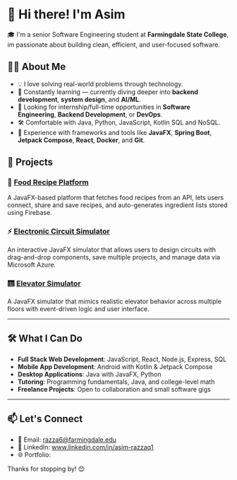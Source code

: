 # 👋 Hi there! I'm Asim

🎓 I'm a senior Software Engineering student at **Farmingdale State College**, im passionate about building clean, efficient, and user-focused software.

## 👨‍💻 About Me

- 💡 I love solving real-world problems through technology.
- 🧠 Constantly learning — currently diving deeper into **backend development**, **system design**, and **AI/ML**.
- 💼 Looking for internship/full-time opportunities in **Software Engineering**, **Backend Development**, or **DevOps**.
- 🛠️ Comfortable with Java, Python, JavaScript, Kotlin SQL and NoSQL.
- 🔧 Experience with frameworks and tools like **JavaFX**, **Spring Boot**, **Jetpack Compose**, **React**, **Docker**, and **Git**.

## 🚀 Projects

### 🥗 [Food Recipe Platform]([https://github.com/yourusername/elevator-simulator](https://github.com/yingxingxin/Food-Recipe-Platform))
A JavaFX-based platform that fetches food recipes from an API, lets users connect, share and save recipes, and auto-generates ingredient lists stored using Firebase.

### ⚡ [Electronic Circuit Simulator]([https://github.com/yourusername/flavorverse](https://github.com/AsimRazzaq01/ElectronicCircuitSimulator))
An interactive JavaFX simulator that allows users to design circuits with drag-and-drop components, save multiple projects, and manage data via Microsoft Azure.

### 🛗 [Elevator Simulator](https://github.com/yourusername/elevator-simulator)
A JavaFX simulator that mimics realistic elevator behavior across multiple floors with event-driven logic and user interface.

---

## 🛠️ What I Can Do

- **Full Stack Web Development**: JavaScript, React, Node.js, Express, SQL
- **Mobile App Development**: Android with Kotlin & Jetpack Compose
- **Desktop Applications**: Java with JavaFX, Python
- **Tutoring**: Programming fundamentals, Java, and college-level math
- **Freelance Projects**: Open to collaboration and small software gigs

---

## 📫 Let's Connect

- 📧 Email:  razza6@farmingdale.edu
- 💼 LinkedIn: www.linkedin.com/in/asim-razzaq1 
- 🌐 Portfolio:

Thanks for stopping by! 😊
